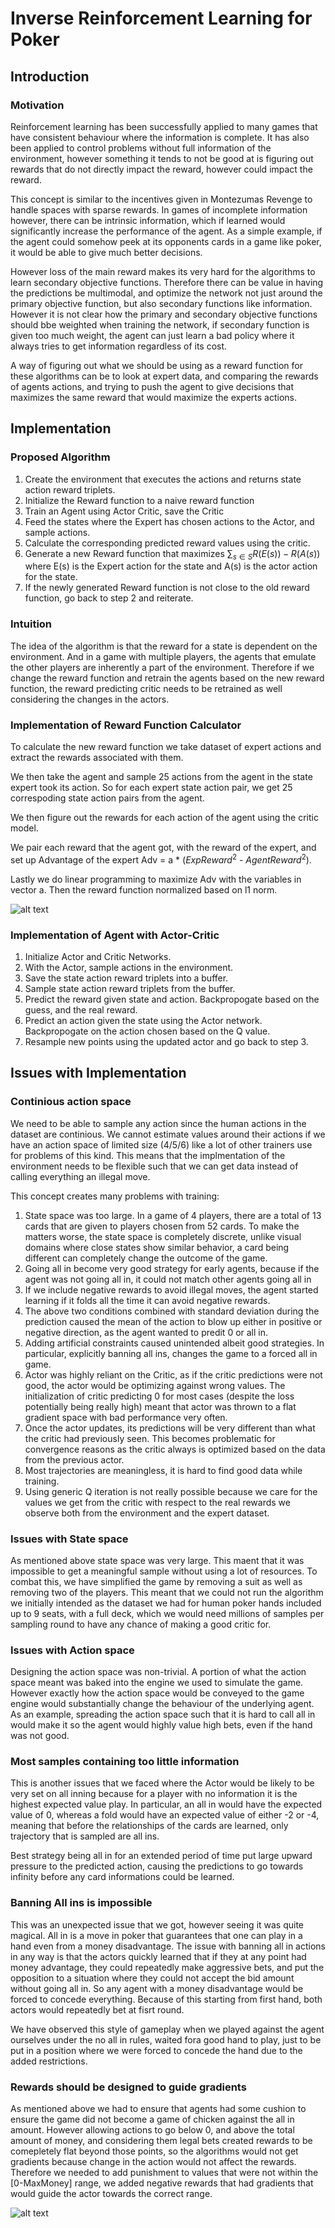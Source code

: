 # Inverse Reinforcement Learning for Poker

## Introduction

### Motivation

Reinforcement learning has been successfully applied to many games that have consistent behaviour where the information is complete. It has also been applied to control problems without full information of the environment, however something it tends to not be good at is figuring out rewards that do not directly impact the reward, however could impact the reward.

This concept is similar to the incentives given in Montezumas Revenge to handle spaces with sparse rewards. In games of incomplete information however, there can be intrinsic information, which if learned would significantly increase the performance of the agent. As a simple example, if the agent could somehow peek at its opponents cards in a game like poker, it would be able to give much better decisions.

However loss of the main reward makes its very hard for the algorithms to learn secondary objective functions. Therefore there can be value in having the predictions be multimodal, and optimize the network not just around the primary objective function, but also secondary functions like information. However it is not clear how the primary and secondary objective functions should bbe weighted when training the network, if secondary function is given too much weight, the agent can just learn a bad policy where it always tries to get information regardless of its cost.

A way of figuring out what we should be using as a reward function for these algorithms can be to look at expert data, and comparing the rewards of agents actions, and trying to push the agent to give decisions that maximizes the same reward that would maximize the experts actions.

## Implementation

### Proposed Algorithm

1. Create the environment that executes the actions and returns state action reward triplets.
2. Initialize the Reward function to a naive reward function
3. Train an Agent using Actor Critic, save the Critic
4. Feed the states where the Expert has chosen actions to the Actor, and sample actions.
5. Calculate the corresponding predicted reward values using the critic.
6. Generate a new Reward function that maximizes $\sum_{s \in S} R(E(s)) - R(A(s))$ where E(s) is the Expert action for the state and A(s) is the actor action for the state.
7. If the newly generated Reward function is not close to the old reward function, go back to step 2 and reiterate.

### Intuition

The idea of the algorithm is that the reward for a state is dependent on the environment. And in a game with multiple players, the agents that emulate the other players are inherently a part of the environment. Therefore if we change the reward function and retrain the agents based on the new reward function, the reward predicting critic needs to be retrained as well considering the changes in the actors. 

### Implementation of Reward Function Calculator

To calculate the new reward function we take dataset of expert actions and extract the rewards associated with them. 

We then take the agent and sample 25 actions from the agent in the state expert took its action. So for each expert state action pair, we get 25 correspoding state action pairs from the agent. 

We then figure out the rewards for each action of the agent using the critic model.

We pair each reward that the agent got, with the reward of the expert, and set up Advantage of the expert Adv = a * ($ExpReward^2$ - $AgentReward^2$).

Lastly we do linear programming to maximize Adv with the variables in vector a. Then the reward function normalized based on l1 norm.

![alt text](images/RewardCalculator.png "Reward Calculations")

### Implementation of Agent with Actor-Critic

1. Initialize Actor and Critic Networks.
2. With the Actor, sample actions in the environment.
3. Save the state action reward triplets into a buffer.
4. Sample state action reward triplets from the buffer.
5. Predict the reward given state and action. Backpropogate based on the guess, and the real reward.
6. Predict an action given the state using the Actor network. Backpropogate on the action chosen based on the Q value.
7. Resample new points using the updated actor and go back to step 3.

## Issues with Implementation

### Continious action space

We need to be able to sample any action since the human actions in the dataset are continious. We cannot estimate values around their actions if we have an action space of limited size (4/5/6) like a lot of other trainers use for problems of this kind. This means that the implmentation of the environment needs to be flexible such that we can get data instead of calling everything an illegal move.

This concept creates many problems with training:

1. State space was too large. In a game of 4 players, there are a total of 13 cards that are given to players chosen from 52 cards. To make the matters worse, the state space is completely discrete, unlike visual domains where close states show similar behavior, a card being different can completely change the outcome of the game.
2. Going all in become very good strategy for early agents, because if the agent was not going all in, it could not match other agents going all in
3. If we include negative rewards to avoid illegal moves, the agent started learning if it folds all the time it can avoid negative rewards.
4. The above two conditions combined with standard deviation during the prediction caused the mean of the action to blow up either in positive or negative direction, as the agent wanted to predit 0 or all in.
5. Adding artificial constraints caused unintended albeit good strategies. In particular, explicitly banning all ins, changes the game to a forced all in game. 
6. Actor was highly reliant on the Critic, as if the critic predictions were not good, the actor would be optimizing against wrong values. The initialization of critic predicting 0 for most cases (despite the loss potentially being really high) meant that actor was thrown to a flat gradient space with bad performance very often.
7. Once the actor updates, its predictions will be very different than what the critic had previously seen. This becomes problematic for convergence reasons as the critic always is optimized based on the data from the previous actor.
8. Most trajectories are meaningless, it is hard to find good data while training.
9. Using generic Q iteration is not really possible because we care for the values we get from the critic with respect to the real rewards we observe both from the environment and the expert dataset.

### Issues with State space

As mentioned above state space was very large. This maent that it was impossible to get a meaningful sample without using a lot of resources. To combat this, we have simplified the game by removing a suit as well as removing two of the players. This meant that we could not run the algorithm we initially intended as the dataset we had for human poker hands included up to 9 seats, with a full deck, which we would need millions of samples per sampling round to have any chance of making a good critic for.

### Issues with Action space

Designing the action space was non-trivial. A portion of what the action space meant was baked into the engine we used to simulate the game. However exactly how the action space would be conveyed to the game engine would substantially change the behaviour of the underlying agent. As an example, spreading the action space such that it is hard to call all in would make it so the agent would highly value high bets, even if the hand was not good.

### Most samples containing too little information

This is another issues that we faced where the Actor would be likely to be very set on all inning because for a player with no information it is the highest expected value play. In particular, an all in would have the expected value of 0, whereas a fold would have an expected value of either -2 or -4, meaning that before the relationships of the cards are learned, only trajectory that is sampled are all ins. 

Best strategy being all in for an extended period of time put large upward pressure to the predicted action, causing the predictions to go towards infinity before any card informations could be learned.

### Banning All ins is impossible

This was an unexpected issue that we got, however seeing it was quite magical. All in is a move in poker that guarantees that one can play in a hand even from a money disadvantage. The issue with banning all in actions in any way is that the actors quickly learned that if they at any point had money advantage, they could repeatedly make aggressive bets, and put the opposition to a situation where they could not accept the bid amount without going all in. So any agent with a money disadvantage would be forced to concede everything. Because of this starting from first hand, both actors would repeatedly bet at fisrt round. 

We have observed this style of gameplay when we played against the agent ourselves under the no all in rules, waited fora  good hand to play, just to be put in a position where we were forced to concede the hand due to the added restrictions.

### Rewards should be designed to guide gradients

As mentioned above we had to ensure that agents had some cushion to ensure the game did not become a game of chicken against the all in amount. However allowing actions to go below 0, and above the total amount of money, and considering them legal bets created rewards to be comepletely flat beyond those points, so the algorithms would not get gradients because change in the action would not affect the rewards. Therefore we needed to add punishment to values that were not within the [0-MaxMoney] range, we added negative rewards that had gradients that would guide the actor towards the correct range.

![alt text](images/RewardDistribution.png "Reward Distribution based on Action")